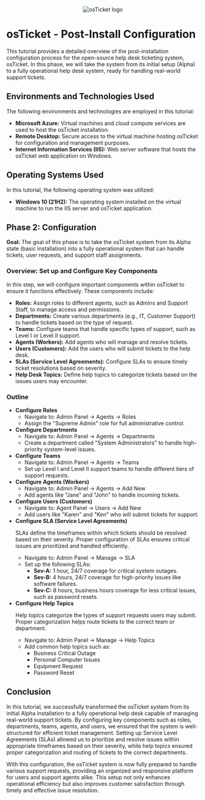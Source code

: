 <p align="center">
<img src="https://i.imgur.com/Clzj7Xs.png" alt="osTicket logo"/>
</p>

<h1>osTicket - Post-Install Configuration</h1>
<p>This tutorial provides a detailed overview of the post-installation configuration process for the open-source help desk ticketing system, osTicket. In this phase, we will take the system from its initial setup (Alpha) to a fully operational help desk system, ready for handling real-world support tickets.</p>



<h2>Environments and Technologies Used</h2>
<p>The following environments and technologies are employed in this tutorial:</p>
<ul>
  <li><strong>Microsoft Azure:</strong> Virtual machines and cloud compute services are used to host the osTicket installation.</li>
  <li><strong>Remote Desktop:</strong> Secure access to the virtual machine hosting osTicket for configuration and management purposes.</li>
  <li><strong>Internet Information Services (IIS):</strong> Web server software that hosts the osTicket web application on Windows.</li>
</ul>

<h2>Operating Systems Used</h2>
<p>In this tutorial, the following operating system was utilized:</p>
<ul>
  <li><strong>Windows 10 (21H2):</strong> The operating system installed on the virtual machine to run the IIS server and osTicket application.</li>
</ul>

<h2>Phase 2: Configuration</h2>
<p><strong>Goal:</strong> The goal of this phase is to take the osTicket system from its Alpha state (basic installation) into a fully operational system that can handle tickets, user requests, and support staff assignments.</p>

<h3>Overview: Set up and Configure Key Components</h3>
<p>In this step, we will configure important components within osTicket to ensure it functions effectively. These components include:</p>
<ul>
  <li><strong>Roles:</strong> Assign roles to different agents, such as Admins and Support Staff, to manage access and permissions.</li>
  <li><strong>Departments:</strong> Create various departments (e.g., IT, Customer Support) to handle tickets based on the type of request.</li>
  <li><strong>Teams:</strong> Configure teams that handle specific types of support, such as Level I or Level II support.</li>
  <li><strong>Agents (Workers):</strong> Add agents who will manage and resolve tickets.</li>
  <li><strong>Users (Customers):</strong> Add the users who will submit tickets to the help desk.</li>
  <li><strong>SLAs (Service Level Agreements):</strong> Configure SLAs to ensure timely ticket resolutions based on severity.</li>
  <li><strong>Help Desk Topics:</strong> Define help topics to categorize tickets based on the issues users may encounter.</li>
</ul>


<h3>Outline</h3>

<ul>
  <li><strong>Configure Roles</strong>
    <ul>
      <li>Navigate to: Admin Panel -> Agents -> Roles</li>
      <li>Assign the "Supreme Admin" role for full administrative control.</li>
    </ul>
  </li>
  
  <li><strong>Configure Departments</strong>
    <ul>
      <li>Navigate to: Admin Panel -> Agents -> Departments</li>
      <li>Create a department called "System Administrators" to handle high-priority system-level issues.</li>
    </ul>
  </li>
  
  <li><strong>Configure Teams</strong>
    <ul>
      <li>Navigate to: Admin Panel -> Agents -> Teams</li>
      <li>Set up Level I and Level II support teams to handle different tiers of support requests.</li>
    </ul>
  </li>
  
  <li><strong>Configure Agents (Workers)</strong>
    <ul>
      <li>Navigate to: Admin Panel -> Agents -> Add New</li>
      <li>Add agents like "Jane" and "John" to handle incoming tickets.</li>
    </ul>
  </li>
  
  <li><strong>Configure Users (Customers)</strong>
    <ul>
      <li>Navigate to: Agent Panel -> Users -> Add New</li>
      <li>Add users like "Karen" and "Ken" who will submit tickets for support.</li>
    </ul>
  </li>
  
  <li><strong>Configure SLA (Service Level Agreements)</strong>
    <p>SLAs define the timeframes within which tickets should be resolved based on their severity. Proper configuration of SLAs ensures critical issues are prioritized and handled efficiently.</p>
    <ul>
      <li>Navigate to: Admin Panel -> Manage -> SLA</li>
      <li>Set up the following SLAs:
        <ul>
          <li><strong>Sev-A:</strong> 1 hour, 24/7 coverage for critical system outages.</li>
          <li><strong>Sev-B:</strong> 4 hours, 24/7 coverage for high-priority issues like software failures.</li>
          <li><strong>Sev-C:</strong> 8 hours, business hours coverage for less critical issues, such as password resets.</li>
        </ul>
      </li>
    </ul>
  </li>
  
  <li><strong>Configure Help Topics</strong>
    <p>Help topics categorize the types of support requests users may submit. Proper categorization helps route tickets to the correct team or department.</p>
    <ul>
      <li>Navigate to: Admin Panel -> Manage -> Help Topics</li>
      <li>Add common help topics such as:
        <ul>
          <li>Business Critical Outage</li>
          <li>Personal Computer Issues</li>
          <li>Equipment Request</li>
          <li>Password Reset</li>
        </ul>
      </li>
    </ul>
  </li>
</ul>

<h2>Conclusion</h2>

<p>In this tutorial, we successfully transformed the osTicket system from its initial Alpha installation to a fully operational help desk capable of managing real-world support tickets. By configuring key components such as roles, departments, teams, agents, and users, we ensured that the system is well-structured for efficient ticket management. Setting up Service Level Agreements (SLAs) allowed us to prioritize and resolve issues within appropriate timeframes based on their severity, while help topics ensured proper categorization and routing of tickets to the correct departments.</p>

<p>With this configuration, the osTicket system is now fully prepared to handle various support requests, providing an organized and responsive platform for users and support agents alike. This setup not only enhances operational efficiency but also improves customer satisfaction through timely and effective issue resolution.</p>

